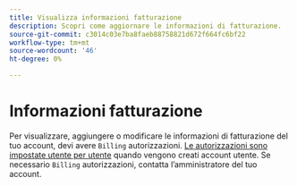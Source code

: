 ```yaml
---
title: Visualizza informazioni fatturazione
description: Scopri come aggiornare le informazioni di fatturazione.
source-git-commit: c3014c03e7ba8faeb88758821d672f664fc6bf22
workflow-type: tm+mt
source-wordcount: '46'
ht-degree: 0%

---
```


# Informazioni fatturazione

Per visualizzare, aggiungere o modificare le informazioni di fatturazione del tuo account, devi avere `Billing` autorizzazioni. [Le autorizzazioni sono impostate utente per utente](../../administrator/user-management/user-management.md) quando vengono creati account utente. Se necessario `Billing` autorizzazioni, contatta l’amministratore del tuo account.
